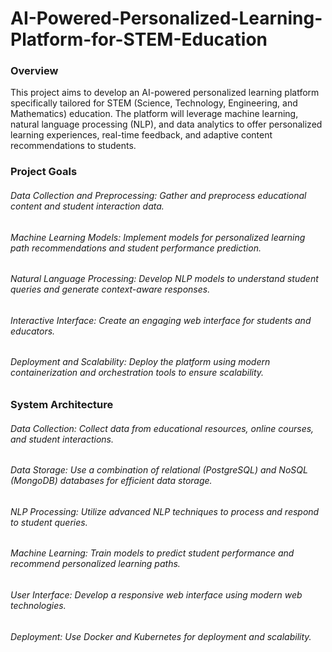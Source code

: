 # AI-Powered-Personalized-Learning-Platform-for-STEM-Education

### Overview
This project aims to develop an AI-powered personalized learning platform specifically tailored for STEM (Science, Technology, Engineering, and Mathematics) education. The platform will leverage machine learning, natural language processing (NLP), and data analytics to offer personalized learning experiences, real-time feedback, and adaptive content recommendations to students.

### Project Goals
###### Data Collection and Preprocessing: Gather and preprocess educational content and student interaction data.
###### Machine Learning Models: Implement models for personalized learning path recommendations and student performance prediction.
###### Natural Language Processing: Develop NLP models to understand student queries and generate context-aware responses.
###### Interactive Interface: Create an engaging web interface for students and educators.
###### Deployment and Scalability: Deploy the platform using modern containerization and orchestration tools to ensure scalability.

### System Architecture
###### Data Collection: Collect data from educational resources, online courses, and student interactions.
###### Data Storage: Use a combination of relational (PostgreSQL) and NoSQL (MongoDB) databases for efficient data storage.
###### NLP Processing: Utilize advanced NLP techniques to process and respond to student queries.
###### Machine Learning: Train models to predict student performance and recommend personalized learning paths.
###### User Interface: Develop a responsive web interface using modern web technologies.
###### Deployment: Use Docker and Kubernetes for deployment and scalability.
